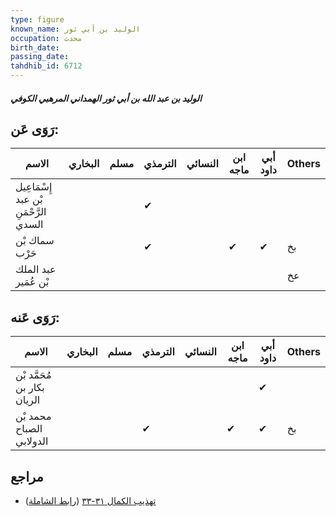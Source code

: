 ```yaml
---
type: figure
known_name: الوليد بن أبي ثور
occupation: محدث
birth_date:
passing_date:
tahdhib_id: 6712
---
```

##### الوليد بن عبد الله بن أبي ثور الهمداني المرهبي الكوفي

## رَوَى عَن:
| الاسم                                 | البخاري | مسلم | الترمذي | النسائي | ابن ماجه | أبي داود | Others |
| ------------------------------------- | ------- | ---- | ------- | ------- | -------- | -------- | ------ |
| إِسْمَاعِيل بْن عبد الرَّحْمَنِ السدي |         |      | ✔       |         |          |          |        |
| سماك بْن حَرْب                        |         |      | ✔       |         | ✔        | ✔        | بخ     |
| عبد الملك بْن عُمَير                  |         |      |         |         |          |          | عخ     |
## رَوَى عَنه:
| الاسم                       | البخاري | مسلم | الترمذي | النسائي | ابن ماجه | أبي داود | Others |
| --------------------------- | ------- | ---- | ------- | ------- | -------- | -------- | ------ |
| مُحَمَّد بْن بكار بن الريان |         |      |         |         |          | ✔        |        |
| محمد بْن الصباح الدولابي    |         |      | ✔       |         | ✔        | ✔        | بخ     |
## مراجع
- [تهذيب الكمال ٣١-٣٣](obsidian://open?vault=Tahdhib-al-Kamal&file=Figures/٦٧١٢-الوليد%20بن%20عبد%20الله%20بن%20أبي%20ثور%20الهمداني%20المرهبي%20الكوفي) ([رابط الشاملة](https://shamela.ws/book/3722/16581))